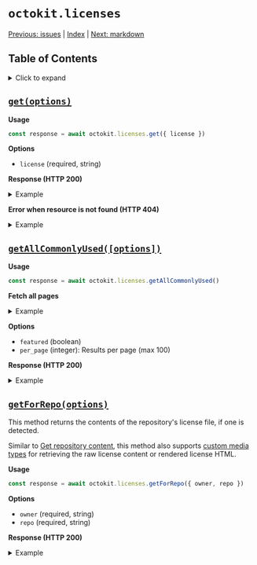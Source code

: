 # `octokit.licenses`

[Previous: issues](issues.md) \| [Index](README.md) \| [Next: markdown](markdown.md)

## Table of Contents

<details><summary>Click to expand</summary>

- [`get(options)`](#getoptions)
- [`getAllCommonlyUsed([options])`](#getallcommonlyusedoptions)
- [`getForRepo(options)`](#getforrepooptions)

</details>

## [`get(options)`](https://docs.github.com/v3/licenses/#get-a-license)

**Usage**

```js
const response = await octokit.licenses.get({ license })
```

**Options**

- `license` (required, string)

**Response (HTTP 200)**

<details><summary>Example</summary>

```js
const response = {
  status: 200,
  data: {
    key: 'mit',
    name: 'MIT License',
    spdx_id: 'MIT',
    url: 'https://api.github.com/licenses/mit',
    node_id: 'MDc6TGljZW5zZW1pdA==',
    html_url: 'http://choosealicense.com/licenses/mit/',
    description:
      'A permissive license that is short and to the point. It lets people do anything with your code with proper attribution and without warranty.',
    implementation:
      'Create a text file (typically named LICENSE or LICENSE.txt) in the root of your source code and copy the text of the license into the file. Replace [year] with the current year and [fullname] with the name (or names) of the copyright holders.',
    permissions: [
      'commercial-use',
      'modifications',
      'distribution',
      'sublicense',
      'private-use'
    ],
    conditions: ['include-copyright'],
    limitations: ['no-liability'],
    body:
      '\n\nThe MIT License (MIT)\n\nCopyright (c) [year] [fullname]\n\nPermission is hereby granted, free of charge, to any person obtaining a copy\nof this software and associated documentation files (the "Software"), to deal\nin the Software without restriction, including without limitation the rights\nto use, copy, modify, merge, publish, distribute, sublicense, and/or sell\ncopies of the Software, and to permit persons to whom the Software is\nfurnished to do so, subject to the following conditions:\n\nThe above copyright notice and this permission notice shall be included in all\ncopies or substantial portions of the Software.\n\nTHE SOFTWARE IS PROVIDED "AS IS", WITHOUT WARRANTY OF ANY KIND, EXPRESS OR\nIMPLIED, INCLUDING BUT NOT LIMITED TO THE WARRANTIES OF MERCHANTABILITY,\nFITNESS FOR A PARTICULAR PURPOSE AND NONINFRINGEMENT. IN NO EVENT SHALL THE\nAUTHORS OR COPYRIGHT HOLDERS BE LIABLE FOR ANY CLAIM, DAMAGES OR OTHER\nLIABILITY, WHETHER IN AN ACTION OF CONTRACT, TORT OR OTHERWISE, ARISING FROM,\nOUT OF OR IN CONNECTION WITH THE SOFTWARE OR THE USE OR OTHER DEALINGS IN THE\nSOFTWARE.\n',
    featured: true
  }
}
```

</details>

**Error when resource is not found (HTTP 404)**

<details><summary>Example</summary>

```js
try {
  response = await octokit.licenses.get({ license })
} catch (err) {
  if (err.status === 404) {
    // ..
  }
}
```

</details>

## [`getAllCommonlyUsed([options])`](https://docs.github.com/v3/licenses/#get-all-commonly-used-licenses)

**Usage**

```js
const response = await octokit.licenses.getAllCommonlyUsed()
```

**Fetch all pages**

<details><summary>Example</summary>

```js
for await (const response of octokit.licenses.getAllCommonlyUsed.all(options)) {
  console.log(response.data)
}
```

</details>

**Options**

- `featured` (boolean)
- `per_page` (integer): Results per page (max 100)

**Response (HTTP 200)**

<details><summary>Example</summary>

```js
const response = {
  status: 200,
  data: [
    {
      key: 'mit',
      name: 'MIT License',
      spdx_id: 'MIT',
      url: 'https://api.github.com/licenses/mit',
      node_id: 'MDc6TGljZW5zZW1pdA=='
    },
    {
      key: 'lgpl-3.0',
      name: 'GNU Lesser General Public License v3.0',
      spdx_id: 'LGPL-3.0',
      url: 'https://api.github.com/licenses/lgpl-3.0',
      node_id: 'MDc6TGljZW5zZW1pdA=='
    },
    {
      key: 'mpl-2.0',
      name: 'Mozilla Public License 2.0',
      spdx_id: 'MPL-2.0',
      url: 'https://api.github.com/licenses/mpl-2.0',
      node_id: 'MDc6TGljZW5zZW1pdA=='
    },
    {
      key: 'agpl-3.0',
      name: 'GNU Affero General Public License v3.0',
      spdx_id: 'AGPL-3.0',
      url: 'https://api.github.com/licenses/agpl-3.0',
      node_id: 'MDc6TGljZW5zZW1pdA=='
    },
    {
      key: 'unlicense',
      name: 'The Unlicense',
      spdx_id: 'Unlicense',
      url: 'https://api.github.com/licenses/unlicense',
      node_id: 'MDc6TGljZW5zZW1pdA=='
    },
    {
      key: 'apache-2.0',
      name: 'Apache License 2.0',
      spdx_id: 'Apache-2.0',
      url: 'https://api.github.com/licenses/apache-2.0',
      node_id: 'MDc6TGljZW5zZW1pdA=='
    },
    {
      key: 'gpl-3.0',
      name: 'GNU General Public License v3.0',
      spdx_id: 'GPL-3.0',
      url: 'https://api.github.com/licenses/gpl-3.0',
      node_id: 'MDc6TGljZW5zZW1pdA=='
    }
  ]
}
```

</details>

## [`getForRepo(options)`](https://docs.github.com/v3/licenses/#get-the-license-for-a-repository)

This method returns the contents of the repository's license file, if one is detected.

Similar to [Get repository content](https://docs.github.com/rest/reference/repos/contents#get-repository-content), this method also supports [custom media types](https://docs.github.com/rest/overview/media-types) for retrieving the raw license content or rendered license HTML.

**Usage**

```js
const response = await octokit.licenses.getForRepo({ owner, repo })
```

**Options**

- `owner` (required, string)
- `repo` (required, string)

**Response (HTTP 200)**

<details><summary>Example</summary>

```js
const response = {
  status: 200,
  data: {
    name: 'LICENSE',
    path: 'LICENSE',
    sha: '401c59dcc4570b954dd6d345e76199e1f4e76266',
    size: 1077,
    url:
      'https://api.github.com/repos/benbalter/gman/contents/LICENSE?ref=master',
    html_url: 'https://github.com/benbalter/gman/blob/master/LICENSE',
    git_url:
      'https://api.github.com/repos/benbalter/gman/git/blobs/401c59dcc4570b954dd6d345e76199e1f4e76266',
    download_url:
      'https://raw.githubusercontent.com/benbalter/gman/master/LICENSE?lab=true',
    type: 'file',
    content:
      'VGhlIE1JVCBMaWNlbnNlIChNSVQpCgpDb3B5cmlnaHQgKGMpIDIwMTMgQmVu\nIEJhbHRlcgoKUGVybWlzc2lvbiBpcyBoZXJlYnkgZ3JhbnRlZCwgZnJlZSBv\nZiBjaGFyZ2UsIHRvIGFueSBwZXJzb24gb2J0YWluaW5nIGEgY29weSBvZgp0\naGlzIHNvZnR3YXJlIGFuZCBhc3NvY2lhdGVkIGRvY3VtZW50YXRpb24gZmls\nZXMgKHRoZSAiU29mdHdhcmUiKSwgdG8gZGVhbCBpbgp0aGUgU29mdHdhcmUg\nd2l0aG91dCByZXN0cmljdGlvbiwgaW5jbHVkaW5nIHdpdGhvdXQgbGltaXRh\ndGlvbiB0aGUgcmlnaHRzIHRvCnVzZSwgY29weSwgbW9kaWZ5LCBtZXJnZSwg\ncHVibGlzaCwgZGlzdHJpYnV0ZSwgc3VibGljZW5zZSwgYW5kL29yIHNlbGwg\nY29waWVzIG9mCnRoZSBTb2Z0d2FyZSwgYW5kIHRvIHBlcm1pdCBwZXJzb25z\nIHRvIHdob20gdGhlIFNvZnR3YXJlIGlzIGZ1cm5pc2hlZCB0byBkbyBzbywK\nc3ViamVjdCB0byB0aGUgZm9sbG93aW5nIGNvbmRpdGlvbnM6CgpUaGUgYWJv\ndmUgY29weXJpZ2h0IG5vdGljZSBhbmQgdGhpcyBwZXJtaXNzaW9uIG5vdGlj\nZSBzaGFsbCBiZSBpbmNsdWRlZCBpbiBhbGwKY29waWVzIG9yIHN1YnN0YW50\naWFsIHBvcnRpb25zIG9mIHRoZSBTb2Z0d2FyZS4KClRIRSBTT0ZUV0FSRSBJ\nUyBQUk9WSURFRCAiQVMgSVMiLCBXSVRIT1VUIFdBUlJBTlRZIE9GIEFOWSBL\nSU5ELCBFWFBSRVNTIE9SCklNUExJRUQsIElOQ0xVRElORyBCVVQgTk9UIExJ\nTUlURUQgVE8gVEhFIFdBUlJBTlRJRVMgT0YgTUVSQ0hBTlRBQklMSVRZLCBG\nSVRORVNTCkZPUiBBIFBBUlRJQ1VMQVIgUFVSUE9TRSBBTkQgTk9OSU5GUklO\nR0VNRU5ULiBJTiBOTyBFVkVOVCBTSEFMTCBUSEUgQVVUSE9SUyBPUgpDT1BZ\nUklHSFQgSE9MREVSUyBCRSBMSUFCTEUgRk9SIEFOWSBDTEFJTSwgREFNQUdF\nUyBPUiBPVEhFUiBMSUFCSUxJVFksIFdIRVRIRVIKSU4gQU4gQUNUSU9OIE9G\nIENPTlRSQUNULCBUT1JUIE9SIE9USEVSV0lTRSwgQVJJU0lORyBGUk9NLCBP\nVVQgT0YgT1IgSU4KQ09OTkVDVElPTiBXSVRIIFRIRSBTT0ZUV0FSRSBPUiBU\nSEUgVVNFIE9SIE9USEVSIERFQUxJTkdTIElOIFRIRSBTT0ZUV0FSRS4K\n',
    encoding: 'base64',
    _links: {
      self:
        'https://api.github.com/repos/benbalter/gman/contents/LICENSE?ref=master',
      git:
        'https://api.github.com/repos/benbalter/gman/git/blobs/401c59dcc4570b954dd6d345e76199e1f4e76266',
      html: 'https://github.com/benbalter/gman/blob/master/LICENSE'
    },
    license: {
      key: 'mit',
      name: 'MIT License',
      spdx_id: 'MIT',
      url: 'https://api.github.com/licenses/mit',
      node_id: 'MDc6TGljZW5zZW1pdA=='
    }
  }
}
```

</details>

